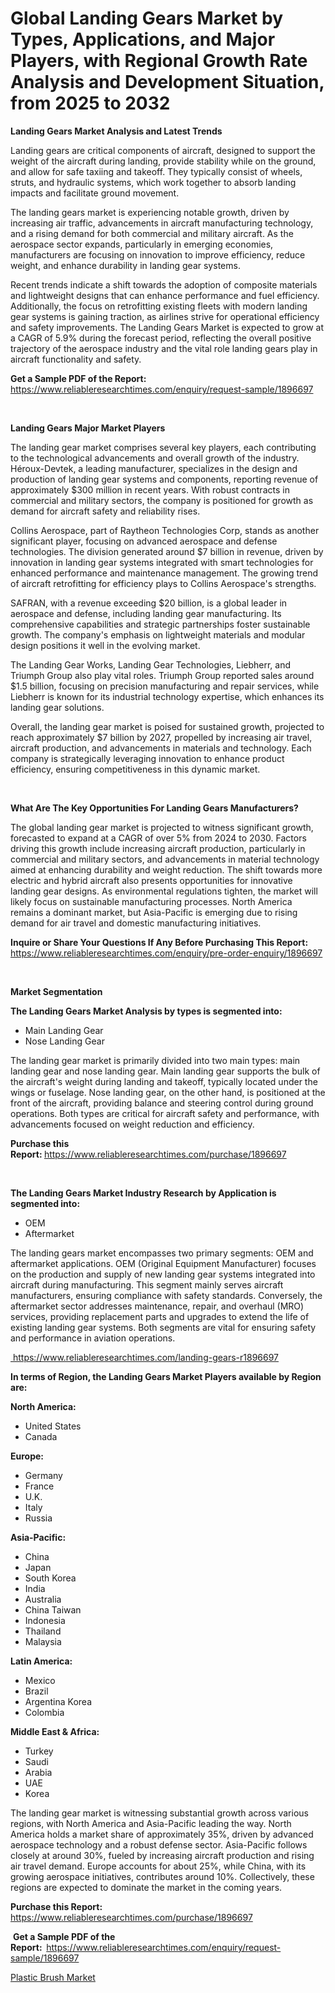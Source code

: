 <p><h1>Global Landing Gears Market by Types, Applications, and Major Players, with Regional Growth Rate Analysis and Development Situation, from 2025 to 2032</h1></p><p><strong>Landing Gears Market Analysis and Latest Trends</strong></p>
<p><p>Landing gears are critical components of aircraft, designed to support the weight of the aircraft during landing, provide stability while on the ground, and allow for safe taxiing and takeoff. They typically consist of wheels, struts, and hydraulic systems, which work together to absorb landing impacts and facilitate ground movement.</p><p>The landing gears market is experiencing notable growth, driven by increasing air traffic, advancements in aircraft manufacturing technology, and a rising demand for both commercial and military aircraft. As the aerospace sector expands, particularly in emerging economies, manufacturers are focusing on innovation to improve efficiency, reduce weight, and enhance durability in landing gear systems.</p><p>Recent trends indicate a shift towards the adoption of composite materials and lightweight designs that can enhance performance and fuel efficiency. Additionally, the focus on retrofitting existing fleets with modern landing gear systems is gaining traction, as airlines strive for operational efficiency and safety improvements. The Landing Gears Market is expected to grow at a CAGR of 5.9% during the forecast period, reflecting the overall positive trajectory of the aerospace industry and the vital role landing gears play in aircraft functionality and safety.</p></p>
<p><strong>Get a Sample PDF of the Report:&nbsp;</strong> <a href="https://www.reliableresearchtimes.com/enquiry/request-sample/1896697?utm_campaign=2255&utm_medium=2&utm_source=Github&utm_content=ia&utm_term=11042025&utm_id=landing-gears">https://www.reliableresearchtimes.com/enquiry/request-sample/1896697</a></p>
<p>&nbsp;</p>
<p><strong>Landing Gears Major Market Players</strong></p>
<p><p>The landing gear market comprises several key players, each contributing to the technological advancements and overall growth of the industry. Héroux-Devtek, a leading manufacturer, specializes in the design and production of landing gear systems and components, reporting revenue of approximately $300 million in recent years. With robust contracts in commercial and military sectors, the company is positioned for growth as demand for aircraft safety and reliability rises.</p><p>Collins Aerospace, part of Raytheon Technologies Corp, stands as another significant player, focusing on advanced aerospace and defense technologies. The division generated around $7 billion in revenue, driven by innovation in landing gear systems integrated with smart technologies for enhanced performance and maintenance management. The growing trend of aircraft retrofitting for efficiency plays to Collins Aerospace's strengths.</p><p>SAFRAN, with a revenue exceeding $20 billion, is a global leader in aerospace and defense, including landing gear manufacturing. Its comprehensive capabilities and strategic partnerships foster sustainable growth. The company's emphasis on lightweight materials and modular design positions it well in the evolving market.</p><p>The Landing Gear Works, Landing Gear Technologies, Liebherr, and Triumph Group also play vital roles. Triumph Group reported sales around $1.5 billion, focusing on precision manufacturing and repair services, while Liebherr is known for its industrial technology expertise, which enhances its landing gear solutions.</p><p>Overall, the landing gear market is poised for sustained growth, projected to reach approximately $7 billion by 2027, propelled by increasing air travel, aircraft production, and advancements in materials and technology. Each company is strategically leveraging innovation to enhance product efficiency, ensuring competitiveness in this dynamic market.</p></p>
<p>&nbsp;</p>
<p><strong>What Are The Key Opportunities For Landing Gears Manufacturers?</strong></p>
<p><p>The global landing gear market is projected to witness significant growth, forecasted to expand at a CAGR of over 5% from 2024 to 2030. Factors driving this growth include increasing aircraft production, particularly in commercial and military sectors, and advancements in material technology aimed at enhancing durability and weight reduction. The shift towards more electric and hybrid aircraft also presents opportunities for innovative landing gear designs. As environmental regulations tighten, the market will likely focus on sustainable manufacturing processes. North America remains a dominant market, but Asia-Pacific is emerging due to rising demand for air travel and domestic manufacturing initiatives.</p></p>
<p><strong>Inquire or Share Your Questions If Any Before Purchasing This Report:</strong> <a href="https://www.reliableresearchtimes.com/enquiry/pre-order-enquiry/1896697?utm_campaign=2255&utm_medium=2&utm_source=Github&utm_content=ia&utm_term=11042025&utm_id=landing-gears">https://www.reliableresearchtimes.com/enquiry/pre-order-enquiry/1896697</a></p>
<p>&nbsp;</p>
<p><strong>Market Segmentation</strong></p>
<p><strong>The Landing Gears Market Analysis by types is segmented into:</strong></p>
<p><ul><li>Main Landing Gear</li><li>Nose Landing Gear</li></ul></p>
<p><p>The landing gear market is primarily divided into two main types: main landing gear and nose landing gear. Main landing gear supports the bulk of the aircraft's weight during landing and takeoff, typically located under the wings or fuselage. Nose landing gear, on the other hand, is positioned at the front of the aircraft, providing balance and steering control during ground operations. Both types are critical for aircraft safety and performance, with advancements focused on weight reduction and efficiency.</p></p>
<p><strong>Purchase this Report:&nbsp;</strong><a href="https://www.reliableresearchtimes.com/purchase/1896697?utm_campaign=2255&utm_medium=2&utm_source=Github&utm_content=ia&utm_term=11042025&utm_id=landing-gears">https://www.reliableresearchtimes.com/purchase/1896697</a></p>
<p>&nbsp;</p>
<p><strong>The Landing Gears Market Industry Research by Application is segmented into:</strong></p>
<p><ul><li>OEM</li><li>Aftermarket</li></ul></p>
<p><p>The landing gears market encompasses two primary segments: OEM and aftermarket applications. OEM (Original Equipment Manufacturer) focuses on the production and supply of new landing gear systems integrated into aircraft during manufacturing. This segment mainly serves aircraft manufacturers, ensuring compliance with safety standards. Conversely, the aftermarket sector addresses maintenance, repair, and overhaul (MRO) services, providing replacement parts and upgrades to extend the life of existing landing gear systems. Both segments are vital for ensuring safety and performance in aviation operations.</p></p>
<p><a href="https://www.reliableresearchtimes.com/landing-gears-r1896697?utm_campaign=2255&utm_medium=2&utm_source=Github&utm_content=ia&utm_term=11042025&utm_id=landing-gears">&nbsp;https://www.reliableresearchtimes.com/landing-gears-r1896697</a></p>
<p><strong>In terms of Region, the Landing Gears Market Players available by Region are:</strong></p>
<p>
    <p> <strong> North America: </strong>
        <ul>
            <li>United States</li>
            <li>Canada</li>
        </ul>
        </p> 
    <p> <strong> Europe: </strong>
        <ul>
            <li>Germany</li>
            <li>France</li>
            <li>U.K.</li>
            <li>Italy</li>
            <li>Russia</li>
        </ul>
        </p> 
    <p> <strong> Asia-Pacific: </strong>
        <ul>
            <li>China</li>
            <li>Japan</li>
            <li>South Korea</li>
            <li>India</li>
            <li>Australia</li>
            <li>China Taiwan</li>
            <li>Indonesia</li>
            <li>Thailand</li>
            <li>Malaysia</li>
        </ul>
        </p> 
    <p> <strong> Latin America: </strong>
        <ul>
            <li>Mexico</li>
            <li>Brazil</li>
            <li>Argentina Korea</li>
            <li>Colombia</li>
        </ul>
        </p> 
    <p> <strong> Middle East & Africa: </strong>
        <ul>
            <li>Turkey</li>
            <li>Saudi</li>
            <li>Arabia</li>
            <li>UAE</li>
            <li>Korea</li>
        </ul>
    </p>
    </p>
<p><p>The landing gear market is witnessing substantial growth across various regions, with North America and Asia-Pacific leading the way. North America holds a market share of approximately 35%, driven by advanced aerospace technology and a robust defense sector. Asia-Pacific follows closely at around 30%, fueled by increasing aircraft production and rising air travel demand. Europe accounts for about 25%, while China, with its growing aerospace initiatives, contributes around 10%. Collectively, these regions are expected to dominate the market in the coming years.</p></p>
<p><strong>Purchase this Report: </strong><a href="https://www.reliableresearchtimes.com/purchase/1896697?utm_campaign=2255&utm_medium=2&utm_source=Github&utm_content=ia&utm_term=11042025&utm_id=landing-gears">https://www.reliableresearchtimes.com/purchase/1896697</a></p>
<p>&nbsp;<strong>Get a Sample PDF of the Report:&nbsp;&nbsp;</strong><a href="https://www.reliableresearchtimes.com/enquiry/request-sample/1896697?utm_campaign=2255&utm_medium=2&utm_source=Github&utm_content=ia&utm_term=11042025&utm_id=landing-gears">https://www.reliableresearchtimes.com/enquiry/request-sample/1896697</a></p>
<p><strong></strong></p>
<p><p><a href="https://github.com/leijavaagexo/Market-Research-Report-List-1/blob/main/plastic-brush-market.md?utm_campaign=2255&utm_medium=2&utm_source=Github&utm_content=ia&utm_term=11042025&utm_id=landing-gears">Plastic Brush Market</a></p></p>